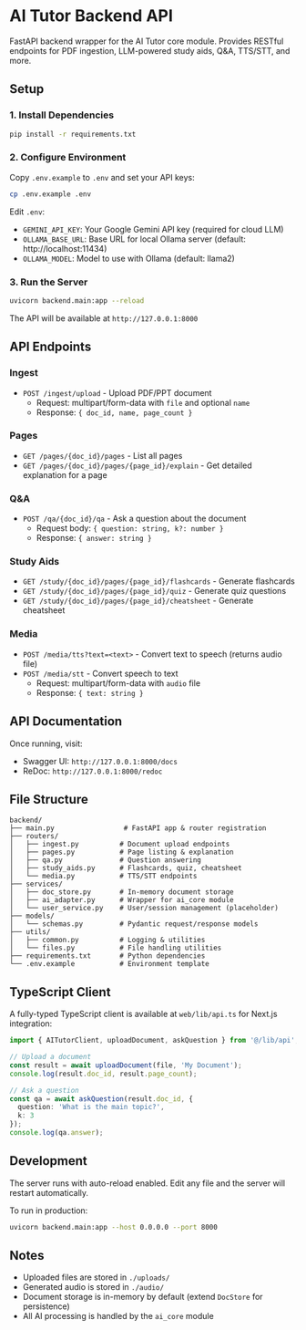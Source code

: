 # AI Tutor Backend API

FastAPI backend wrapper for the AI Tutor core module. Provides RESTful endpoints for PDF ingestion, LLM-powered study aids, Q&A, TTS/STT, and more.

## Setup

### 1. Install Dependencies

```bash
pip install -r requirements.txt
```

### 2. Configure Environment

Copy `.env.example` to `.env` and set your API keys:

```bash
cp .env.example .env
```

Edit `.env`:
- `GEMINI_API_KEY`: Your Google Gemini API key (required for cloud LLM)
- `OLLAMA_BASE_URL`: Base URL for local Ollama server (default: http://localhost:11434)
- `OLLAMA_MODEL`: Model to use with Ollama (default: llama2)

### 3. Run the Server

```bash
uvicorn backend.main:app --reload
```

The API will be available at `http://127.0.0.1:8000`

## API Endpoints

### Ingest
- `POST /ingest/upload` - Upload PDF/PPT document
  - Request: multipart/form-data with `file` and optional `name`
  - Response: `{ doc_id, name, page_count }`

### Pages
- `GET /pages/{doc_id}/pages` - List all pages
- `GET /pages/{doc_id}/pages/{page_id}/explain` - Get detailed explanation for a page

### Q&A
- `POST /qa/{doc_id}/qa` - Ask a question about the document
  - Request body: `{ question: string, k?: number }`
  - Response: `{ answer: string }`

### Study Aids
- `GET /study/{doc_id}/pages/{page_id}/flashcards` - Generate flashcards
- `GET /study/{doc_id}/pages/{page_id}/quiz` - Generate quiz questions
- `GET /study/{doc_id}/pages/{page_id}/cheatsheet` - Generate cheatsheet

### Media
- `POST /media/tts?text=<text>` - Convert text to speech (returns audio file)
- `POST /media/stt` - Convert speech to text
  - Request: multipart/form-data with `audio` file
  - Response: `{ text: string }`

## API Documentation

Once running, visit:
- Swagger UI: `http://127.0.0.1:8000/docs`
- ReDoc: `http://127.0.0.1:8000/redoc`

## File Structure

```
backend/
├── main.py                 # FastAPI app & router registration
├── routers/
│   ├── ingest.py          # Document upload endpoints
│   ├── pages.py           # Page listing & explanation
│   ├── qa.py              # Question answering
│   ├── study_aids.py      # Flashcards, quiz, cheatsheet
│   └── media.py           # TTS/STT endpoints
├── services/
│   ├── doc_store.py       # In-memory document storage
│   ├── ai_adapter.py      # Wrapper for ai_core module
│   └── user_service.py    # User/session management (placeholder)
├── models/
│   └── schemas.py         # Pydantic request/response models
├── utils/
│   ├── common.py          # Logging & utilities
│   └── files.py           # File handling utilities
├── requirements.txt       # Python dependencies
└── .env.example           # Environment template
```

## TypeScript Client

A fully-typed TypeScript client is available at `web/lib/api.ts` for Next.js integration:

```typescript
import { AITutorClient, uploadDocument, askQuestion } from '@/lib/api';

// Upload a document
const result = await uploadDocument(file, 'My Document');
console.log(result.doc_id, result.page_count);

// Ask a question
const qa = await askQuestion(result.doc_id, { 
  question: 'What is the main topic?',
  k: 3 
});
console.log(qa.answer);
```

## Development

The server runs with auto-reload enabled. Edit any file and the server will restart automatically.

To run in production:
```bash
uvicorn backend.main:app --host 0.0.0.0 --port 8000
```

## Notes

- Uploaded files are stored in `./uploads/`
- Generated audio is stored in `./audio/`
- Document storage is in-memory by default (extend `DocStore` for persistence)
- All AI processing is handled by the `ai_core` module
